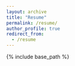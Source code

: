 ```yaml
---
layout: archive
title: "Resume"
permalink: /resume/
author_profile: true
redirect_from:
  - /resume
---
```


{% include base_path %}

<iframe src="" width="100%" height="500" frameborder="no" border="0" marginwidth="0" marginheight="0"></iframe>
